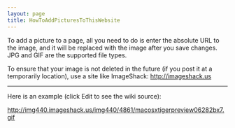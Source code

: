 ```yaml
---
layout: page
title: HowToAddPicturesToThisWebsite
---
```


To add a picture to a page, all you need to do is enter the absolute URL to the image, and it will be replaced with the image after you save changes. JPG and GIF are the supported file types.

To ensure that your image is not deleted in the future (if you post it at a temporarily location), use a site like ImageShack: http://imageshack.us

----

Here is an example (click Edit to see the wiki source):

http://img440.imageshack.us/img440/4861/macosxtigerpreview06282bx7.gif


